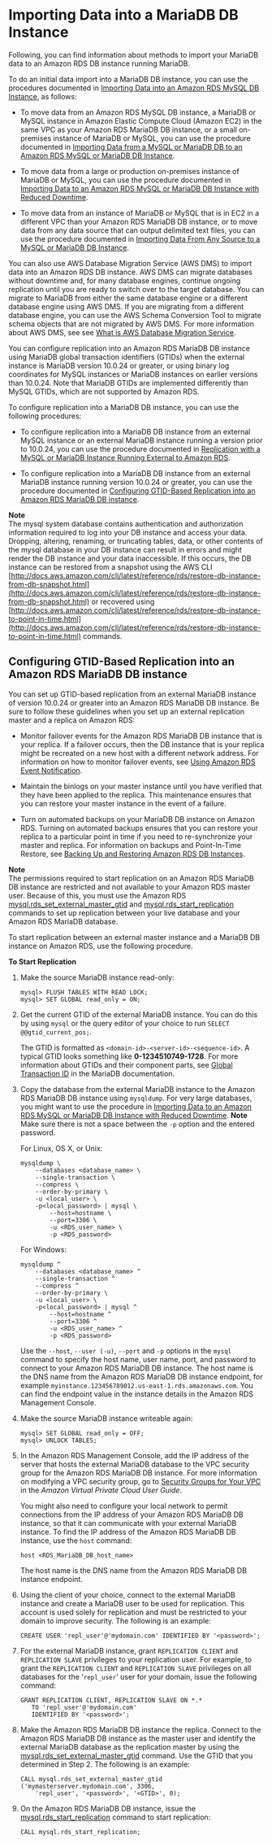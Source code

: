 # Importing Data into a MariaDB DB Instance<a name="MariaDB.Procedural.Importing"></a>

Following, you can find information about  methods to import your MariaDB data to an Amazon RDS DB instance running MariaDB\. 

To do an initial data import into a MariaDB DB instance, you can use the procedures documented in [Importing Data into an Amazon RDS MySQL DB Instance](MySQL.Procedural.Importing.md), as follows: 

+ To move data from an Amazon RDS MySQL DB instance, a MariaDB or MySQL instance in Amazon Elastic Compute Cloud \(Amazon EC2\) in the same VPC as your Amazon RDS MariaDB DB instance, or a small on\-premises instance of MariaDB or MySQL, you can use the procedure documented in [Importing Data from a MySQL or MariaDB DB to an Amazon RDS MySQL or MariaDB DB Instance](MySQL.Procedural.Importing.SmallExisting.md)\.

+ To move data from a large or production on\-premises instance of MariaDB or MySQL, you can use the procedure documented in [Importing Data to an Amazon RDS MySQL or MariaDB DB Instance with Reduced Downtime](MySQL.Procedural.Importing.NonRDSRepl.md)\.

+ To move data from an instance of MariaDB or MySQL that is in EC2 in a different VPC than your Amazon RDS MariaDB DB instance, or to move data from any data source that can output delimited text files, you can use the procedure documented in [Importing Data From Any Source to a MySQL or MariaDB DB Instance](MySQL.Procedural.Importing.AnySource.md)\.

You can also use AWS Database Migration Service \(AWS DMS\) to import data into an Amazon RDS DB instance\. AWS DMS can migrate databases without downtime and, for many database engines, continue ongoing replication until you are ready to switch over to the target database\. You can migrate to MariaDB from either the same database engine or a different database engine using AWS DMS\. If you are migrating from a different database engine, you can use the AWS Schema Conversion Tool to migrate schema objects that are not migrated by AWS DMS\. For more information about AWS DMS, see see [ What is AWS Database Migration Service](http://docs.aws.amazon.com/dms/latest/userguide/Welcome.html)\. 

You can configure replication into an Amazon RDS MariaDB DB instance using MariaDB global transaction identifiers \(GTIDs\) when the external instance is MariaDB version 10\.0\.24 or greater, or using binary log coordinates for MySQL instances or MariaDB instances on earlier versions than 10\.0\.24\. Note that MariaDB GTIDs are implemented differently than MySQL GTIDs, which are not supported by Amazon RDS\. 

To configure replication into a MariaDB DB instance, you can use the following procedures: 

+ To configure replication into a MariaDB DB instance from an external MySQL instance or an external MariaDB instance running a version prior to 10\.0\.24, you can use the procedure documented in [Replication with a MySQL or MariaDB Instance Running External to Amazon RDS](MySQL.Procedural.Importing.External.Repl.md)\.

+ To configure replication into a MariaDB DB instance from an external MariaDB instance running version 10\.0\.24 or greater, you can use the procedure documented in [Configuring GTID\-Based Replication into an Amazon RDS MariaDB DB instance](#MariaDB.Procedural.Replication.GTID)\.

**Note**  
The mysql system database contains authentication and authorization information required to log into your DB instance and access your data\. Dropping, altering, renaming, or truncating tables, data, or other contents of the mysql database in your DB instance can result in errors and might render the DB instance and your data inaccessible\. If this occurs, the DB instance can be restored from a snapshot using the AWS CLI [http://docs.aws.amazon.com/cli/latest/reference/rds/restore-db-instance-from-db-snapshot.html](http://docs.aws.amazon.com/cli/latest/reference/rds/restore-db-instance-from-db-snapshot.html) or recovered using [http://docs.aws.amazon.com/cli/latest/reference/rds/restore-db-instance-to-point-in-time.html](http://docs.aws.amazon.com/cli/latest/reference/rds/restore-db-instance-to-point-in-time.html) commands\. 

## Configuring GTID\-Based Replication into an Amazon RDS MariaDB DB instance<a name="MariaDB.Procedural.Replication.GTID"></a>

You can set up GTID\-based replication from an external MariaDB instance of version 10\.0\.24 or greater into an Amazon RDS MariaDB DB instance\. Be sure to follow these guidelines when you set up an external replication master and a replica on Amazon RDS:

+ Monitor failover events for the Amazon RDS MariaDB DB instance that is your replica\. If a failover occurs, then the DB instance that is your replica might be recreated on a new host with a different network address\. For information on how to monitor failover events, see [Using Amazon RDS Event Notification](USER_Events.md)\.

+ Maintain the binlogs on your master instance until you have verified that they have been applied to the replica\. This maintenance ensures that you can restore your master instance in the event of a failure\.

+ Turn on automated backups on your MariaDB DB instance on Amazon RDS\. Turning on automated backups ensures that you can restore your replica to a particular point in time if you need to re\-synchronize your master and replica\. For information on backups and Point\-In\-Time Restore, see [Backing Up and Restoring Amazon RDS DB Instances](CHAP_CommonTasks.BackupRestore.md)\.

**Note**  
The permissions required to start replication on an Amazon RDS MariaDB DB instance are restricted and not available to your Amazon RDS master user\. Because of this, you must use the Amazon RDS [mysql\.rds\_set\_external\_master\_gtid](mysql_rds_set_external_master_gtid.md) and [mysql\.rds\_start\_replication](mysql_rds_start_replication.md) commands to set up replication between your live database and your Amazon RDS MariaDB database\. 

To start replication between an external master instance and a MariaDB DB instance on Amazon RDS, use the following procedure\. <a name="MariaDB.Procedural.Importing.External.Repl.Procedure"></a>

**To Start Replication**

1. Make the source MariaDB instance read\-only:

   ```
   mysql> FLUSH TABLES WITH READ LOCK;
   mysql> SET GLOBAL read_only = ON;
   ```

1. Get the current GTID of the external MariaDB instance\. You can do this by using `mysql` or the query editor of your choice to run `SELECT @@gtid_current_pos;`\. 

   The GTID is formatted as `<domain-id>-<server-id>-<sequence-id>`\. A typical GTID looks something like **0\-1234510749\-1728**\. For more information about GTIDs and their component parts, see [Global Transaction ID](http://mariadb.com/kb/en/mariadb/global-transaction-id/) in the MariaDB documentation\. 

1. Copy the database from the external MariaDB instance to the Amazon RDS MariaDB DB instance using `mysqldump`\. For very large databases, you might want to use the procedure in [Importing Data to an Amazon RDS MySQL or MariaDB DB Instance with Reduced Downtime](MySQL.Procedural.Importing.NonRDSRepl.md)\. 
**Note**  
Make sure there is not a space between the `-p` option and the entered password\. 

   For Linux, OS X, or Unix:

   ```
   mysqldump \
       --databases <database_name> \
       --single-transaction \
       --compress \
       --order-by-primary \
       -u <local_user> \
       -p<local_password> | mysql \
           --host=hostname \
           --port=3306 \
           -u <RDS_user_name> \
           -p <RDS_password>
   ```

   For Windows:

   ```
   mysqldump ^
       --databases <database_name> ^
       --single-transaction ^
       --compress ^
       --order-by-primary \
       -u <local_user> \
       -p<local_password> | mysql ^
           --host=hostname ^
           --port=3306 ^
           -u <RDS_user_name> ^
           -p <RDS_password>
   ```

   Use the `--host`, `--user (-u)`, `--port` and `-p` options in the `mysql` command to specify the host name, user name, port, and password to connect to your Amazon RDS MariaDB DB instance\. The host name is the DNS name from the Amazon RDS MariaDB DB instance endpoint, for example `myinstance.123456789012.us-east-1.rds.amazonaws.com`\. You can find the endpoint value in the instance details in the Amazon RDS Management Console\. 

1. Make the source MariaDB instance writeable again:

   ```
   mysql> SET GLOBAL read_only = OFF;
   mysql> UNLOCK TABLES;
   ```

1. In the Amazon RDS Management Console, add the IP address of the server that hosts the external MariaDB database to the VPC security group for the Amazon RDS MariaDB DB instance\. For more information on modifying a VPC security group, go to [Security Groups for Your VPC](http://docs.aws.amazon.com/AmazonVPC/latest/UserGuide/VPC_SecurityGroups.html) in the *Amazon Virtual Private Cloud User Guide*\. 

   You might also need to configure your local network to permit connections from the IP address of your Amazon RDS MariaDB DB instance, so that it can communicate with your external MariaDB instance\. To find the IP address of the Amazon RDS MariaDB DB instance, use the `host` command: 

   ```
   host <RDS_MariaDB_DB_host_name>
   ```

   The host name is the DNS name from the Amazon RDS MariaDB DB instance endpoint\. 

1. Using the client of your choice, connect to the external MariaDB instance and create a MariaDB user to be used for replication\. This account is used solely for replication and must be restricted to your domain to improve security\. The following is an example: 

   ```
   CREATE USER 'repl_user'@'mydomain.com' IDENTIFIED BY '<password>';
   ```

1. For the external MariaDB instance, grant `REPLICATION CLIENT` and `REPLICATION SLAVE` privileges to your replication user\. For example, to grant the `REPLICATION CLIENT` and `REPLICATION SLAVE` privileges on all databases for the '`repl_user`' user for your domain, issue the following command: 

   ```
   GRANT REPLICATION CLIENT, REPLICATION SLAVE ON *.* 
      TO 'repl_user'@'mydomain.com' 
      IDENTIFIED BY '<password>';
   ```

1. Make the Amazon RDS MariaDB DB instance the replica\. Connect to the Amazon RDS MariaDB DB instance as the master user and identify the external MariaDB database as the replication master by using the [mysql\.rds\_set\_external\_master\_gtid](mysql_rds_set_external_master_gtid.md) command\. Use the GTID that you determined in Step 2\. The following is an example: 

   ```
   CALL mysql.rds_set_external_master_gtid ('mymasterserver.mydomain.com', 3306,
       'repl_user', '<password>', '<GTID>', 0);
   ```

1. On the Amazon RDS MariaDB DB instance, issue the [mysql\.rds\_start\_replication](mysql_rds_start_replication.md) command to start replication: 

   ```
   CALL mysql.rds_start_replication; 
   ```